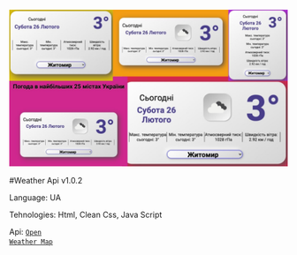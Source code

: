 ![alt text](hero.jpg)

#Weather Api v1.0.2

Language: UA

Tehnologies: Html, Clean Css, Java Script

Api: <code>[Open Weather Map](https://info.tomorrow.io/weather-api-ad?utm_adgroup=weatherbit_io&utm_source=google&utm_medium=cpc&utm_campaign=TMO_-_API_-_Competitor_-_Misc_-_US_+_T2&utm_term=openweather%20map&utm_content=575632402747&hsa_acc=4679135646&hsa_kw=openweather%20map&hsa_net=adwords&hsa_cam=12575195996&hsa_ad=575632402747&hsa_grp=131023511943&hsa_src=g&hsa_mt=p&hsa_tgt=kwd-916920581442&hsa_ver=3&gclid=CjwKCAiAvOeQBhBkEiwAxutUVJQcR2L9wLgoXceF9PEdTHIIIPp8coVi-HZ08nZOmEobCE7pYzlvwRoC7wYQAvD_BwE)</code>

